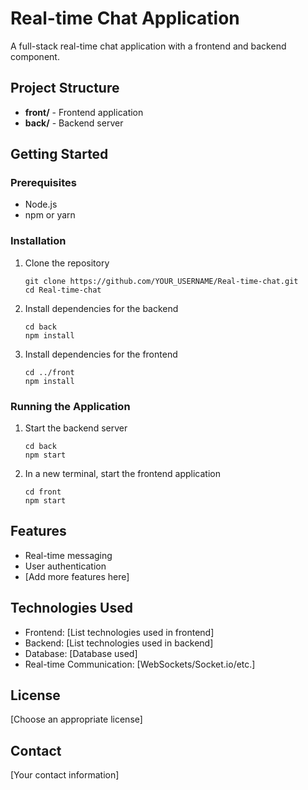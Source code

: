 # Real-time Chat Application

A full-stack real-time chat application with a frontend and backend component.

## Project Structure

- **front/** - Frontend application
- **back/** - Backend server

## Getting Started

### Prerequisites

- Node.js
- npm or yarn

### Installation

1. Clone the repository
   ```
   git clone https://github.com/YOUR_USERNAME/Real-time-chat.git
   cd Real-time-chat
   ```

2. Install dependencies for the backend
   ```
   cd back
   npm install
   ```

3. Install dependencies for the frontend
   ```
   cd ../front
   npm install
   ```

### Running the Application

1. Start the backend server
   ```
   cd back
   npm start
   ```

2. In a new terminal, start the frontend application
   ```
   cd front
   npm start
   ```

## Features

- Real-time messaging
- User authentication
- [Add more features here]

## Technologies Used

- Frontend: [List technologies used in frontend]
- Backend: [List technologies used in backend]
- Database: [Database used]
- Real-time Communication: [WebSockets/Socket.io/etc.]

## License

[Choose an appropriate license]

## Contact

[Your contact information] 